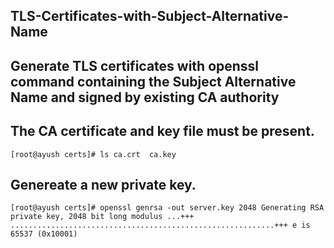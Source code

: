 ## TLS-Certificates-with-Subject-Alternative-Name
## Generate TLS certificates with openssl command containing the Subject Alternative Name and signed by existing CA authority

## The CA certificate and key file must be present.
`[root@ayush certs]# ls
ca.crt  ca.key`

## Genereate a new private key.
`[root@ayush certs]# openssl genrsa -out server.key 2048
Generating RSA private key, 2048 bit long modulus
...+++
...........................................................+++
e is 65537 (0x10001)`
